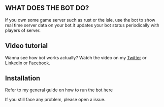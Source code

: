 
## WHAT DOES THE BOT DO?

If you own some game server such as rust or the isle, use the bot to show real time server data on your bot.It updates your bot status periodically with players of server.

## Video tutorial

Wanna see how bot works actually? Watch the video on my [Twitter](https://twitter.com/bilal_the_dev/status/1762395352374853794) or [Linkedin](https://www.linkedin.com/feed/update/urn:li:activity:7168156753925160960/) or [Facebook](https://www.facebook.com/61556182875591/videos/1109451600205350/?notif_id=1709021702988021&notif_t=video_processed&ref=notif).

## Installation

Refer to my general guide on how to run the bot [here](https://github.com/bilal-the-dev/How-to-run-my-discord-bots)

If you still face any problem, please open a issue.

